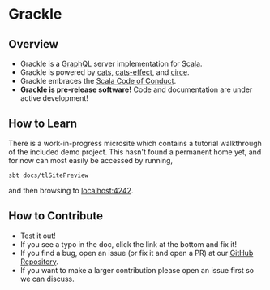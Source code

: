 # Grackle

## Overview

* Grackle is a [GraphQL](https://graphql.org/) server implementation for [Scala](https://www.scala-lang.org).
* Grackle is powered by [cats](http://typelevel.org/cats/), [cats-effect](https://typelevel.org/cats-effect/), and
  [circe](https://circe.github.io/circe/).
* Grackle embraces the [Scala Code of Conduct](http://scala-lang.org/conduct.html).
* **Grackle is pre-release software!** Code and documentation are under active development!

## How to Learn

There is a work-in-progress microsite which contains a tutorial walkthrough of the included demo project. This hasn't
found a permanent home yet, and for now can most easily be accessed by running,

```
sbt docs/tlSitePreview
```

and then browsing to [localhost:4242](http://localhost:4242).

## How to Contribute

- Test it out!
- If you see a typo in the doc, click the link at the bottom and fix it!
- If you find a bug, open an issue (or fix it and open a PR) at our [GitHub
  Repository](https://github.com/gemini-hlsw/gsp-graphql).
- If you want to make a larger contribution please open an issue first so we can discuss.
